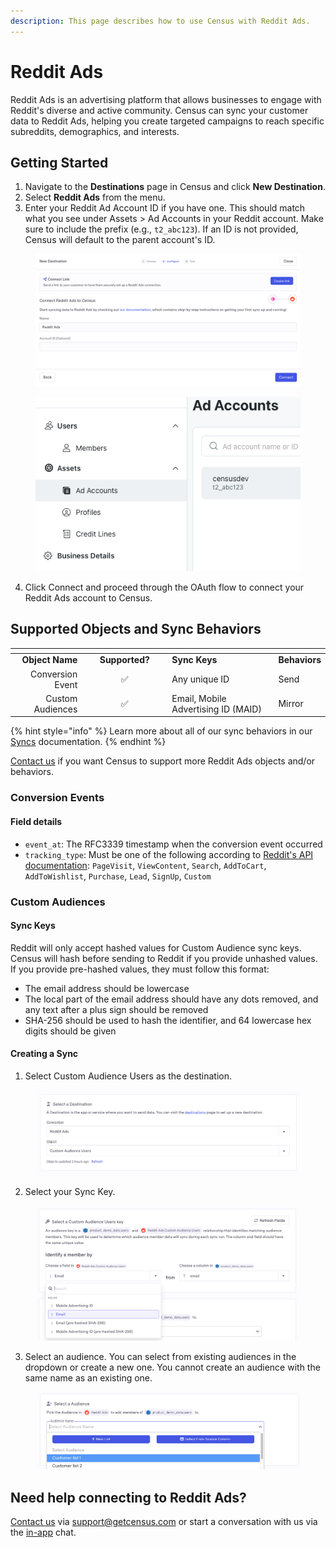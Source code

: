```yaml
---
description: This page describes how to use Census with Reddit Ads.
---
```


# Reddit Ads

Reddit Ads is an advertising platform that allows businesses to engage with Reddit's diverse and active community. Census can sync your customer data to Reddit Ads, helping you create targeted campaigns to reach specific subreddits, demographics, and interests.

## Getting Started

1. Navigate to the **Destinations** page in Census and click **New Destination**.
2. Select **Reddit Ads** from the menu.
3. Enter your Reddit Ad Account ID if you have one. This should match what you see under Assets > Ad Accounts in your Reddit account. Make sure to include the prefix (e.g., `t2_abc123`). If an ID is not provided, Census will default to the parent account's ID.&#x20;

<figure><img src="../.gitbook/assets/image (60).png" alt=""><figcaption></figcaption></figure>

<figure><img src="../.gitbook/assets/image (58).png" alt=""><figcaption></figcaption></figure>

4. Click Connect and proceed through the OAuth flow to connect your Reddit Ads account to Census.

## Supported Objects and Sync Behaviors <a href="#supported-objects-and-sync-behaviors" id="supported-objects-and-sync-behaviors"></a>

<table data-header-hidden><thead><tr><th align="right"></th><th width="123" align="center"></th><th></th><th></th></tr></thead><tbody><tr><td align="right"><strong>Object Name</strong></td><td align="center"><strong>Supported?</strong></td><td><strong>Sync Keys</strong></td><td><strong>Behaviors</strong></td></tr><tr><td align="right">Conversion Event</td><td align="center">✅</td><td>Any unique ID</td><td>Send</td></tr><tr><td align="right">Custom Audiences</td><td align="center">✅</td><td>Email, Mobile Advertising ID (MAID)</td><td>Mirror</td></tr></tbody></table>

{% hint style="info" %}
Learn more about all of our sync behaviors in our [Syncs](../basics/core-concept/#sync-behaviors) documentation.
{% endhint %}

[Contact us](mailto:support@getcensus.com) if you want Census to support more Reddit Ads objects and/or behaviors.

### Conversion Events

#### Field details

* `event_at`: The RFC3339 timestamp when the conversion event occurred
* `tracking_type`: Must be one of the following according to [Reddit's API documentation](https://ads-api.reddit.com/docs/#tag/Conversions/paths/\~1api\~1v2.0\~1conversions\~1events\~1{account\_id}/post): `PageVisit`, `ViewContent`, `Search`, `AddToCart`, `AddToWishlist`, `Purchase`, `Lead`, `SignUp`, `Custom`

### Custom Audiences

#### Sync Keys

Reddit will only accept hashed values for Custom Audience sync keys. Census will hash before sending to Reddit if you provide unhashed values. If you provide pre-hashed values, they must follow this format:

* The email address should be lowercase
* The local part of the email address should have any dots removed, and any text after a plus sign should be removed
* SHA-256 should be used to hash the identifier, and 64 lowercase hex digits should be given

#### Creating a Sync

1. Select Custom Audience Users as the destination.

<figure><img src="../.gitbook/assets/image.png" alt=""><figcaption></figcaption></figure>

2. Select your Sync Key.

<figure><img src="../.gitbook/assets/image (1).png" alt=""><figcaption></figcaption></figure>

3. Select an audience. You can select from existing audiences in the dropdown or create a new one. You cannot create an audience with the same name as an existing one.

<figure><img src="../.gitbook/assets/image (2).png" alt=""><figcaption></figcaption></figure>

## Need help connecting to Reddit Ads?

[Contact us](mailto:support@getcensus.com) via support@getcensus.com or start a conversation with us via the [in-app](https://app.getcensus.com) chat.
